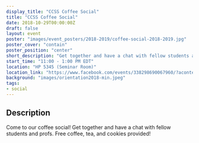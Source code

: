 ```yaml
---
display_title: "CCSS Coffee Social"
title: "CCSS Coffee Social"
date: 2018-10-29T00:00:00Z
draft: false
layout: event
poster: "images/event_posters/2018-2019/coffee-social-2018-2019.jpg"
poster_cover: "contain"
poster_position: "center"
short_description: "Get together and have a chat with fellow students and profs."
start_time: "11:00 - 1:00 PM EDT"
location: "HP 5345 (Seminar Room)"
location_link: "https://www.facebook.com/events/338298690067960/?acontext=%7B%22event_action_history%22%3A[%7B%22extra_data%22%3A%22%22%2C%22mechanism%22%3A%22unknown%22%2C%22surface%22%3A%22page%22%7D%2C%7B%22extra_data%22%3A%22%22%2C%22mechanism%22%3A%22surface%22%2C%22surface%22%3A%22permalink%22%7D%2C%7B%22extra_data%22%3A%22%22%2C%22mechanism%22%3A%22surface%22%2C%22surface%22%3A%22permalink%22%7D]%2C%22ref_notif_type%22%3Anull%7D"
background: "images/orientation2018-min.jpeg"
tags:
- social
---
```


## Description

Come to our coffee social! Get together and have a chat with fellow students and profs. Free coffee, tea, and cookies provided!